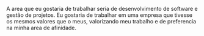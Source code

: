 A area que eu gostaria de trabalhar seria de desenvolvimento de software e gestão de projetos.
Eu gostaria de trabalhar em uma empresa que tivesse os mesmos valores que o meus, 
valorizando meu trabalho e de preferencia na minha area de afinidade.
